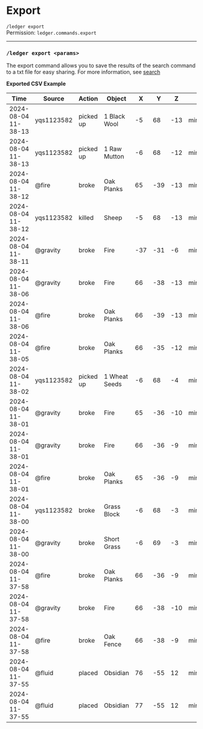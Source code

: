 # Export
`/ledger export`    
Permission: `ledger.commands.export`

---

### `/ledger export <params>`
The export command allows you to save the results of the search command to a txt file for easy sharing.
For more information, see [search](../commands/search.md)

**Exported CSV Example**

| Time                | Source     | Action    | Object        | X    | Y    | Z    | World               |
| ------------------- | ---------- | --------- | ------------- | ---- | ---- | ---- | ------------------- |
| 2024-08-04 11-38-13 | yqs1123582 | picked up | 1 Black Wool  | -5   | 68   | -13  | minecraft:overworld |
| 2024-08-04 11-38-13 | yqs1123582 | picked up | 1 Raw Mutton  | -6   | 68   | -12  | minecraft:overworld |
| 2024-08-04 11-38-12 | @fire      | broke     | Oak Planks    | 65   | -39  | -13  | minecraft:overworld |
| 2024-08-04 11-38-12 | yqs1123582 | killed    | Sheep         | -5   | 68   | -13  | minecraft:overworld |
| 2024-08-04 11-38-11 | @gravity   | broke     | Fire          | -37  | -31  | -6   | minecraft:overworld |
| 2024-08-04 11-38-06 | @gravity   | broke     | Fire          | 66   | -38  | -13  | minecraft:overworld |
| 2024-08-04 11-38-06 | @fire      | broke     | Oak Planks    | 66   | -39  | -13  | minecraft:overworld |
| 2024-08-04 11-38-05 | @fire      | broke     | Oak Planks    | 66   | -35  | -12  | minecraft:overworld |
| 2024-08-04 11-38-02 | yqs1123582 | picked up | 1 Wheat Seeds | -6   | 68   | -4   | minecraft:overworld |
| 2024-08-04 11-38-01 | @gravity   | broke     | Fire          | 65   | -36  | -10  | minecraft:overworld |
| 2024-08-04 11-38-01 | @gravity   | broke     | Fire          | 66   | -36  | -9   | minecraft:overworld |
| 2024-08-04 11-38-01 | @fire      | broke     | Oak Planks    | 65   | -36  | -9   | minecraft:overworld |
| 2024-08-04 11-38-00 | yqs1123582 | broke     | Grass Block   | -6   | 68   | -3   | minecraft:overworld |
| 2024-08-04 11-38-00 | @gravity   | broke     | Short Grass   | -6   | 69   | -3   | minecraft:overworld |
| 2024-08-04 11-37-58 | @fire      | broke     | Oak Planks    | 66   | -36  | -9   | minecraft:overworld |
| 2024-08-04 11-37-58 | @gravity   | broke     | Fire          | 66   | -38  | -10  | minecraft:overworld |
| 2024-08-04 11-37-58 | @fire      | broke     | Oak Fence     | 66   | -38  | -9   | minecraft:overworld |
| 2024-08-04 11-37-55 | @fluid     | placed    | Obsidian      | 76   | -55  | 12   | minecraft:overworld |
| 2024-08-04 11-37-55 | @fluid     | placed    | Obsidian      | 77   | -55  | 12   | minecraft:overworld |
